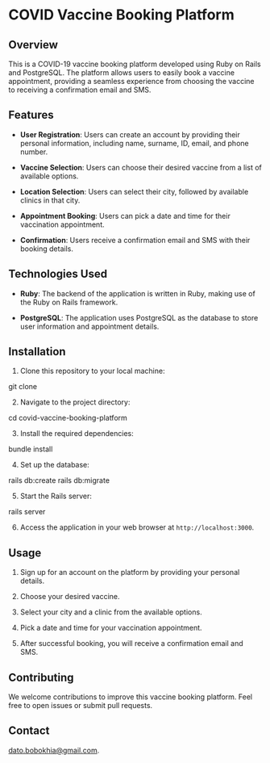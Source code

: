 # COVID Vaccine Booking Platform

## Overview

This is a COVID-19 vaccine booking platform developed using Ruby on Rails and PostgreSQL. The platform allows users to easily book a vaccine appointment, providing a seamless experience from choosing the vaccine to receiving a confirmation email and SMS.

## Features

- **User Registration**: Users can create an account by providing their personal information, including name, surname, ID, email, and phone number.

- **Vaccine Selection**: Users can choose their desired vaccine from a list of available options.

- **Location Selection**: Users can select their city, followed by available clinics in that city.

- **Appointment Booking**: Users can pick a date and time for their vaccination appointment.

- **Confirmation**: Users receive a confirmation email and SMS with their booking details.

## Technologies Used

- **Ruby**: The backend of the application is written in Ruby, making use of the Ruby on Rails framework.

- **PostgreSQL**: The application uses PostgreSQL as the database to store user information and appointment details.

## Installation

1. Clone this repository to your local machine:

git clone <repository-url>


2. Navigate to the project directory:

cd covid-vaccine-booking-platform


3. Install the required dependencies:

bundle install


4. Set up the database:

rails db:create
rails db:migrate


5. Start the Rails server:

rails server


6. Access the application in your web browser at `http://localhost:3000`.

## Usage

1. Sign up for an account on the platform by providing your personal details.

2. Choose your desired vaccine.

3. Select your city and a clinic from the available options.

4. Pick a date and time for your vaccination appointment.

5. After successful booking, you will receive a confirmation email and SMS.

## Contributing

We welcome contributions to improve this vaccine booking platform. Feel free to open issues or submit pull requests.


## Contact

[dato.bobokhia@gmail.com](mailto:dato.bobokhia@gmail.com).
